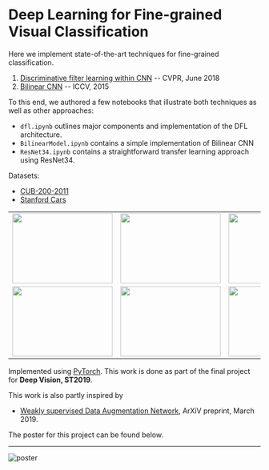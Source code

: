 # Deep Learning for Fine-grained Visual Classification

Here we implement state-of-the-art techniques for fine-grained classification.

1. [Discriminative filter learning within CNN](https://arxiv.org/abs/1611.09932) -- CVPR, June 2018
2. [Bilinear CNN](http://vis-www.cs.umass.edu/bcnn/docs/bcnn_iccv15.pdf) -- ICCV, 2015

To this end, we authored a few notebooks that illustrate both techniques as well as other approaches:
- `dfl.ipynb` outlines major components and implementation of the DFL architecture.
- `BilinearModel.ipynb` contains a simple implementation of Bilinear CNN
- `ResNet34.ipynb` contains a straightforward transfer learning approach using ResNet34.

Datasets:
+ [CUB-200-2011](http://www.vision.caltech.edu/visipedia/CUB-200-2011.html)
+ [Stanford Cars](https://ai.stanford.edu/~jkrause/cars/car_dataset.html)

<tr>
        <td>
          <table width="800" cellpadding="0" cellspacing="0">
            <tbody><tr>
              <td><img src="https://ai.stanford.edu/~jkrause/cars/car1.jpg" width="200" height="140"></td>
              <td><img src="https://ai.stanford.edu/~jkrause/cars/car2.jpg" width="200" height="140"></td>
              <td><img src="https://ai.stanford.edu/~jkrause/cars/car3.jpg" width="200" height="140"></td>
              <td><img src="https://ai.stanford.edu/~jkrause/cars/car4.jpg" width="200" height="140"></td>
            </tr>
            <tr>
              <td><img src="https://ai.stanford.edu/~jkrause/cars/car5.jpg" width="200" height="140"></td>
              <td><img src="https://ai.stanford.edu/~jkrause/cars/car6.jpg" width="200" height="140"></td>
              <td><img src="https://ai.stanford.edu/~jkrause/cars/car7.jpg" width="200" height="140"></td>
              <td><img src="https://ai.stanford.edu/~jkrause/cars/car8.jpg" width="200" height="140"></td>
            </tr>
          </tbody></table>
        </td>
</tr>

Implemented using [PyTorch](https://pytorch.org/). This work is done as part of the final project for **Deep Vision, ST2019**.

This work is also partly inspired by
- [Weakly supervised Data Augmentation Network](https://arxiv.org/abs/1901.09891), ArXiV preprint, March 2019.

The poster for this project can be found below.

*****

![poster](poster.png)
